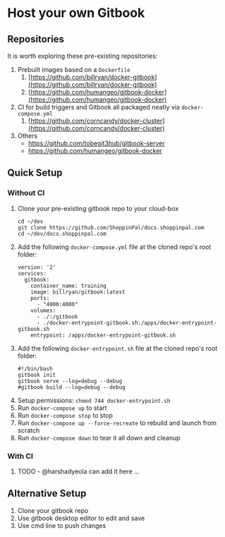 # Host your own Gitbook

## Repositories

It is worth exploring these pre-existing repositories:

1. Prebuilt images based on a `Dockerfile`
   1. [https://github.com/billryan/docker-gitbook](https://github.com/billryan/docker-gitbook)
   2. [https://github.com/humangeo/gitbook-docker](https://github.com/humangeo/gitbook-docker)
2. CI for build triggers and Gitbook all packaged neatly via `docker-compose.yml`
   1. [https://github.com/corncandy/docker-cluster](https://github.com/corncandy/docker-cluster)
1. Others
   * https://github.com/tobegit3hub/gitbook-server
   * https://github.com/humangeo/gitbook-docker

## Quick Setup

### Without CI

1. Clone your pre-existing gitbook repo to your cloud-box
   ```
   cd ~/dev
   git clone https://github.com/ShoppinPal/docs.shoppinpal.com
   cd ~/dev/docs.shoppinpal.com
   ```
2. Add the following `docker-compose.yml` file at the cloned repo's root folder:
   ```
   version: '2'
   services:
     gitbook:
       container_name: training
       image: billryan/gitbook:latest
       ports:
         - "4000:4000"
       volumes:
         - ./:/gitbook
         - ./docker-entrypoint-gitbook.sh:/apps/docker-entrypoint-gitbook.sh
       entrypoint: /apps/docker-entrypoint-gitbook.sh
   ```
3. Add the following `docker-entrypoint.sh` file at the cloned repo's root folder:
   ```
   #!/bin/bash
   gitbook init
   gitbook serve --log=debug --debug
   #gitbook build --log=debug --debug
   ```
4. Setup permissions: `chmod 744 docker-entrypoint.sh`
5. Run `docker-compose up` to start
6. Run `docker-compose stop` to stop
7. Run `docker-compose up --force-recreate` to rebuild and launch from scratch
8. Run `docker-compose down` to tear it all down and cleanup

### With CI

1. TODO - @harshadyeola can add it here ...

## Alternative Setup

1. Clone your gitbook repo
2. Use gitbook desktop editor to edit and save
3. Use cmd line to push changes
